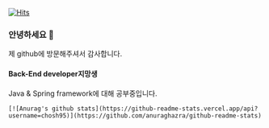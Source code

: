 [![Hits](https://hits.seeyoufarm.com/api/count/incr/badge.svg?url=https%3A%2F%2Fgithub.com%2Fchosh95)](https://hits.seeyoufarm.com)



### 안녕하세요 👋

제 github에 방문해주셔서 감사합니다.



#### Back-End developer지망생

Java & Spring framework에 대해 공부중입니다. 



```
[![Anurag's github stats](https://github-readme-stats.vercel.app/api?username=chosh95)](https://github.com/anuraghazra/github-readme-stats)
```

